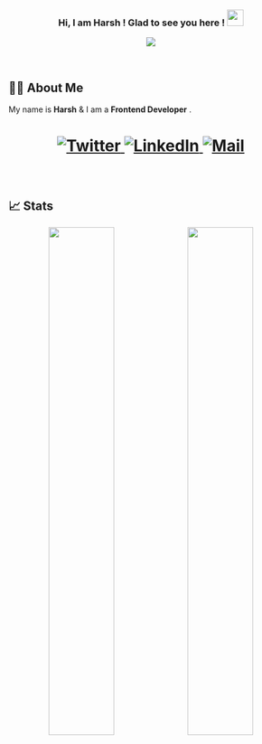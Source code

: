 <h3 align="center">
  Hi, I am Harsh ! Glad to see you here ! <img src="https://github.com/TheDudeThatCode/TheDudeThatCode/blob/master/Assets/Hi.gif"  height="29px"> 
</h3>

<p align="center">
  
   <img src="https://readme-typing-svg.herokuapp.com/?color=%23E22FE4&center=true&width=300&height=45&lines=Open+Source;Cloud+Native;DevRel+;Learning+Kubernete;Empowering+Others;Nice+to+meet+you+...">

</p>

<br />

## 👨‍💻 About Me 

My name is **Harsh** & I am a **Frontend Developer** .

<h1 align = "center">
  
  <a href="https://twitter.com/harshrjjpt" target="_blank"><img alt="Twitter" title="Twitter" src="https://img.shields.io/badge/-Twitter-1DA1F2?style=for-the-badge&logo=twitter&logoColor=white"/>
</a> <a href="https://www.linkedin.com/in/harsh-rajput-0315381a8/" target="_blank"><img alt="LinkedIn" title="LinkedIn" src="https://img.shields.io/badge/LinkedIn-%230077B5.svg?&style=for-the-badge&logo=linkedin&logoColor=white"/>
<a href="mailto:harshrjjpt.in@gmail.com" target="_blank"><img alt="Mail" title="Mail" src="https://img.shields.io/badge/-harshrjjpt@gmail.in@gmail.com-c14438?style=for-the-badge&logo=Gmail&logoColor=white">
</a>

</h1>


<br/>



## 📈 Stats

<p align="center">
  
  <img width="48%" src="https://github-readme-stats.vercel.app/api?username=harshrjjpt&show_icons=true&theme=dracula" />
  <img width="48%" src="https://github-readme-streak-stats.herokuapp.com/?user=harshrjjpt&theme=dracula" />
</p>

<br />

